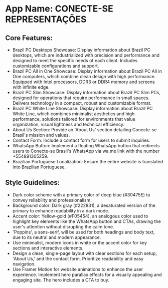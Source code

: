 # **App Name**: CONECTE-SE REPRESENTAÇÕES

## Core Features:

- Brazil PC Desktops Showcase: Display information about Brazil PC desktops, which are industrialized with precision and performance and designed to meet the specific needs of each client. Includes customizable configurations and support.
- Brazil PC All in One Showcase: Display information about Brazil PC All in One computers, which combine clean design with high performance. Equipped with Intel processors, DDR3 or DDR4 memory and screens with infinite edge.
- Brazil PC Slim Showcase: Display information about Brazil PC Slim PCs, designed for operations that require performance in small spaces. Delivers technology in a compact, robust and customizable format.
- Brazil PC White Line Showcase: Display information about Brazil PC White Line, which combines minimalist aesthetics and high performance, solutions tailored for environments that value organization, visual lightness and technical efficiency.
- About Us Section: Provide an 'About Us' section detailing Conecte-se Brasil's mission and values.
- Contact Form: Include a contact form for users to submit inquiries.
- WhatsApp Button: Implement a floating WhatsApp button that redirects users to Conecte-se Brasil's WhatsApp via wa.me link with the number +554891305259.
- Brazilian Portuguese Localization: Ensure the entire website is translated into Brazilian Portuguese.

## Style Guidelines:

- Dark color scheme with a primary color of deep blue (#30475E) to convey reliability and professionalism.
- Background color: Dark gray (#222831), a desaturated version of the primary to enhance readability in a dark mode.
- Accent color: Yellow-gold (#F05454), an analogous color used to highlight key elements like the WhatsApp button and CTAs, drawing the user's attention without disrupting the calm tone.
- 'Poppins', a sans-serif, will be used for both headings and body text, due to its neutral and modern appearance.
- Use minimalist, modern icons in white or the accent color for key sections and interactive elements.
- Design a clean, single-page layout with clear sections for each setup, 'About Us,' and the contact form. Prioritize readability and easy navigation.
- Use Framer Motion for website animations to enhance the user experience. Implement hero parallax effects for a visually appealing and engaging site. The hero includes a CTA to buy.